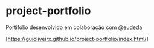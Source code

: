 # project-portfolio
 Portifólio desenvolvido em colaboração com @eudeda

[https://guioliveirx.github.io/project-portfolio/index.html/]
